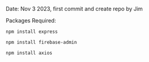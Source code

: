 Date: Nov 3 2023, first commit and create repo by Jim

Packages Required:

```
npm install express
```

```
npm install firebase-admin
```
```
npm install axios
```
